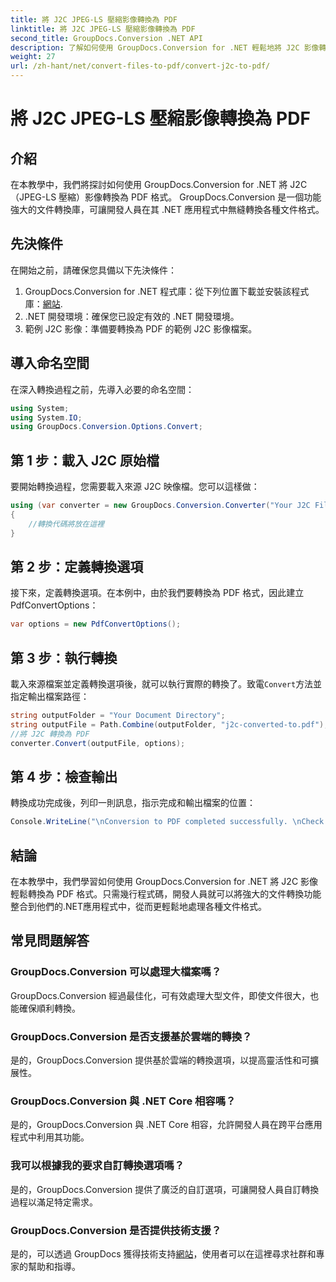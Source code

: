 ```yaml
---
title: 將 J2C JPEG-LS 壓縮影像轉換為 PDF
linktitle: 將 J2C JPEG-LS 壓縮影像轉換為 PDF
second_title: GroupDocs.Conversion .NET API
description: 了解如何使用 GroupDocs.Conversion for .NET 輕鬆地將 J2C 影像轉換為 PDF，從而簡化文件處理流程。
weight: 27
url: /zh-hant/net/convert-files-to-pdf/convert-j2c-to-pdf/
---
```


# 將 J2C JPEG-LS 壓縮影像轉換為 PDF

## 介紹
在本教學中，我們將探討如何使用 GroupDocs.Conversion for .NET 將 J2C（JPEG-LS 壓縮）影像轉換為 PDF 格式。 GroupDocs.Conversion 是一個功能強大的文件轉換庫，可讓開發人員在其 .NET 應用程式中無縫轉換各種文件格式。
## 先決條件
在開始之前，請確保您具備以下先決條件：
1.  GroupDocs.Conversion for .NET 程式庫：從下列位置下載並安裝該程式庫：[網站](https://releases.groupdocs.com/conversion/net/).
2. .NET 開發環境：確保您已設定有效的 .NET 開發環境。
3. 範例 J2C 影像：準備要轉換為 PDF 的範例 J2C 影像檔案。

## 導入命名空間
在深入轉換過程之前，先導入必要的命名空間：
```csharp
using System;
using System.IO;
using GroupDocs.Conversion.Options.Convert;
```
## 第 1 步：載入 J2C 原始檔
要開始轉換過程，您需要載入來源 J2C 映像檔。您可以這樣做：
```csharp
using (var converter = new GroupDocs.Conversion.Converter("Your J2C File Path"))
{
    //轉換代碼將放在這裡
}
```
## 第 2 步：定義轉換選項
接下來，定義轉換選項。在本例中，由於我們要轉換為 PDF 格式，因此建立 PdfConvertOptions：
```csharp
var options = new PdfConvertOptions();
```
## 第 3 步：執行轉換
載入來源檔案並定義轉換選項後，就可以執行實際的轉換了。致電`Convert`方法並指定輸出檔案路徑：
```csharp
string outputFolder = "Your Document Directory";
string outputFile = Path.Combine(outputFolder, "j2c-converted-to.pdf");
//將 J2C 轉換為 PDF
converter.Convert(outputFile, options);
```
## 第 4 步：檢查輸出
轉換成功完成後，列印一則訊息，指示完成和輸出檔案的位置：
```csharp
Console.WriteLine("\nConversion to PDF completed successfully. \nCheck output in {0}", outputFolder);
```

## 結論
在本教學中，我們學習如何使用 GroupDocs.Conversion for .NET 將 J2C 影像輕鬆轉換為 PDF 格式。只需幾行程式碼，開發人員就可以將強大的文件轉換功能整合到他們的.NET應用程式中，從而更輕鬆地處理各種文件格式。
## 常見問題解答
### GroupDocs.Conversion 可以處理大檔案嗎？
GroupDocs.Conversion 經過最佳化，可有效處理大型文件，即使文件很大，也能確保順利轉換。
### GroupDocs.Conversion 是否支援基於雲端的轉換？
是的，GroupDocs.Conversion 提供基於雲端的轉換選項，以提高靈活性和可擴展性。
### GroupDocs.Conversion 與 .NET Core 相容嗎？
是的，GroupDocs.Conversion 與 .NET Core 相容，允許開發人員在跨平台應用程式中利用其功能。
### 我可以根據我的要求自訂轉換選項嗎？
是的，GroupDocs.Conversion 提供了廣泛的自訂選項，可讓開發人員自訂轉換過程以滿足特定需求。
### GroupDocs.Conversion 是否提供技術支援？
是的，可以透過 GroupDocs 獲得技術支持[網站](https://forum.groupdocs.com/c/conversion/11)，使用者可以在這裡尋求社群和專家的幫助和指導。